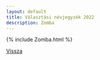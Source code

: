 ```yaml
---
layout: default
title: Választási névjegyzék 2022
description: Zomba
---
```


{% include Zomba.html %}

[Vissza](./)